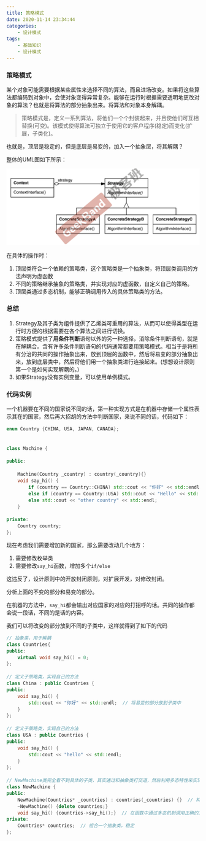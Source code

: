 ```yaml
---
title: 策略模式
date: 2020-11-14 23:34:44
categories:
	- 设计模式
tags:
	- 基础知识
    - 设计模式
---
```


### 策略模式

某个对象可能需要根据某些属性来选择不同的算法，而且进场改变。如果将这些算法都编码到对象中，会使对象变得异常复杂。能够在运行时根据需要透明地更改对象的算法？也就是将算法的部分抽象出来。将算法和对象本身解耦。

> 策略模式是，定义一系列算法，将他们一个个封装起来，并且使他们可互相替换(可变)。该模式使得算法可独立于使用它的客户程序(稳定)而变化(扩展，子类化)。

也就是，顶层是稳定的，但是底层是易变的，加入一个抽象层，将其解耦？

整体的UML图如下所示：

![image-20201113211057982](策略模式/1.png)

在具体的操作时：

1. 顶层类符合一个依赖的策略类，这个策略类是一个抽象类，将顶层类调用的方法声明为虚函数
2. 不同的策略继承抽象的策略类，并实现对应的虚函数，自定义自己的策略。
3. 顶层类通过多态机制，能够正确调用传入的具体策略类的方法。

### 总结

1. Strategy及其子类为组件提供了乙烯类可重用的算法，从而可以使得类型在运行时方便的根据需要在各个算法之间进行切换。
2. 策略模式提供了**用条件判断**语句以外的另一种选择，消除条件判断语句，就是在解耦合。含有许多条件判断语句的代码通常都要用策略模式。相当于是将所有分治的共同的操作抽象出来，放到顶层的函数中，然后将易变的部分抽象出来，放到底层类中，然后将他们用一个抽象类进行连接起来。(想想设计原则第一个是如何实现解耦的。)
3. 如果Strategy没有实例变量，可以使用单例模式。

### 代码实例

一个机器要在不同的国家说不同的话，第一种实现方式是在机器中存储一个属性表示其在的国家，然后再大招胡的方法中判断国家，来说不同的话，代码如下：

```c++
enum Country {CHINA, USA, JAPAN, CANADA};


class Machine {

public:

    Machine(Country _country) : country(_country){}
    void say_hi() {
        if (country == Country::CHINA) std::cout << "你好" << std::endl;
        else if (country == Country::USA) std::cout << "Hello" << std::endl;
        else std::cout << "other country" << std::endl;
    }

private:
    Country country;
};
```

现在考虑我们需要增加新的国家，那么需要改动几个地方：

1. 需要修改枚举类
2. 需要修改`say_hi`函数，增加多个`if/else`

这违反了，设计原则中的开放封闭原则，对扩展开发，对修改封闭。

分析上面的不变的部分和易变的部分。

在机器的方法中，`say_hi`都会输出对应国家的对应的打招呼的话。共同的操作都会说一段话，不同的是话的内容。

我们可以将改变的部分放到不同的子类中，这样就得到了如下的代码

```c++
// 抽象类，用于解耦
class Countries{
public:
    virtual void say_hi() = 0;
};

// 定义子策略类，实现自己的方法
class China : public Countries {
public:
    void say_hi() {
        std::cout << "你好" << std::endl;  // 将易变的部分放到子类中
    }
};

// 定义子策略类，实现自己的方法
class USA : public Countries {
public:
    void say_hi() {
        std::cout << "hello" << std::endl;
    }
};

// NewMachine类完全看不到具体的子类，其实通过和抽象类打交道，然后利用多态特性来实现正确调用子类的方法的
class NewMachine {
public:
    NewMachine(Countries* _countries) : countries(_countries) {}  // 构造的时候传如一个抽象类或其子类。
    ~NewMachine() {delete countries;}
    void say_hi() {countries->say_hi();}  // 在函数中通过多态机制调用正确的方法
private:
    Countries* countries;  // 组合一个抽象类，稳定
};
```

